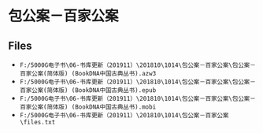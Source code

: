 # 包公案－百家公案

## Files

- `F:/5000G电子书\06-书库更新（201911）\201810\1014\包公案－百家公案\包公案－百家公案(简体版) (BookDNA中国古典丛书).azw3`
- `F:/5000G电子书\06-书库更新（201911）\201810\1014\包公案－百家公案\包公案－百家公案(简体版) (BookDNA中国古典丛书).epub`
- `F:/5000G电子书\06-书库更新（201911）\201810\1014\包公案－百家公案\包公案－百家公案(简体版) (BookDNA中国古典丛书).mobi`
- `F:/5000G电子书\06-书库更新（201911）\201810\1014\包公案－百家公案\files.txt`
